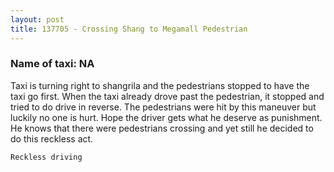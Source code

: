 ```yaml
---
layout: post
title: 137705 - Crossing Shang to Megamall Pedestrian
---
```


### Name of taxi: NA

Taxi is turning right to shangrila and the pedestrians stopped to have the taxi go first. When the taxi already drove past the pedestrian, it stopped and tried to do drive in reverse. The pedestrians were hit by this maneuver but luckily no one is hurt. Hope the driver gets what he deserve as punishment. He knows that there were pedestrians crossing and yet still he decided to do this reckless act.

```Reckless driving```
